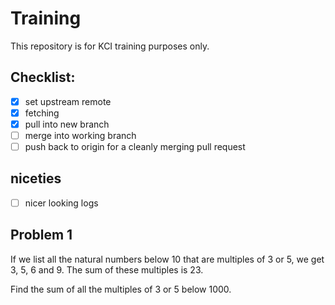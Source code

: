 Training
========

This repository is for KCI training purposes only.

Checklist:
----------

- [x] set upstream remote
- [x] fetching
- [x] pull into new branch
- [ ] merge into working branch
- [ ] push back to origin for a cleanly merging pull request

niceties
--------

- [ ] nicer looking logs

Problem 1
--------
If we list all the natural numbers below 10 that are multiples of 3 or 5, we get 3, 5, 6 and 9. The sum of these multiples is 23.

Find the sum of all the multiples of 3 or 5 below 1000.
